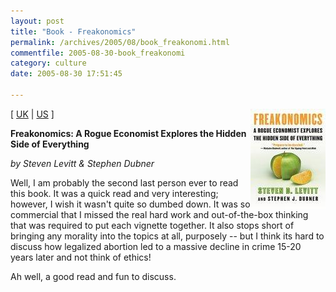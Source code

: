 ```yaml
---
layout: post
title: "Book - Freakonomics"
permalink: /archives/2005/08/book_freakonomi.html
commentfile: 2005-08-30-book_freakonomi
category: culture
date: 2005-08-30 17:51:45

---
```


<img alt="freakanomics" src="/assets/images/freakanomics-thumb.jpg" width="120" height="160" class="img_plain" align="right"  />

\[ [UK](http://www.amazon.co.uk/exec/obidos/ASIN/0713998067/qid=1126889658/sr=8-1/ref=sr_8_xs_ap_i1_xgl/026-7137165-3530015) | [US](http://www.amazon.com/exec/obidos/tg/detail/-/B00096RZWG/ref=pd_sim_1/103-3883285-7475016?%5Fencoding=UTF8&v=glance) \]

**Freakonomics: A Rogue Economist Explores the Hidden Side of Everything**

*by Steven Levitt & Stephen Dubner*

Well, I am probably the second last person ever to read this book. It was a quick read and very interesting; however, I wish it wasn't quite so dumbed down. It was so commercial that I missed the real hard work and out-of-the-box thinking that was required to put each vignette together. It also stops short of bringing any morality into the topics at all, purposely -- but I think its hard to discuss how legalized abortion led to a massive decline in crime 15-20 years later and not think of ethics!

Ah well, a good read and fun to discuss.
